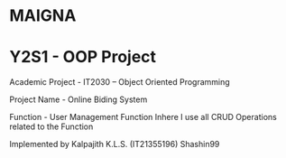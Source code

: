 # MAIGNA
# Y2S1 - OOP Project
Academic Project - IT2030 – Object Oriented Programming 
 
Project Name - Online Biding System

Function - User Management Function
Inhere I use all CRUD Operations related to the Function 

Implemented by Kalpajith K.L.S. (IT21355196)
Shashin99

